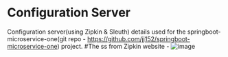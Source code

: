 # Configuration Server
Configuration server(using Zipkin & Sleuth) details used for the springboot-microservice-one(git repo - https://github.com/jj152/springboot-microservice-one) project.
#The ss from Zipkin website -
![image](https://github.com/jj152/config-server-springboot-microservice-one/assets/20474367/3718b332-326f-4714-aa6d-560fb4791931)
